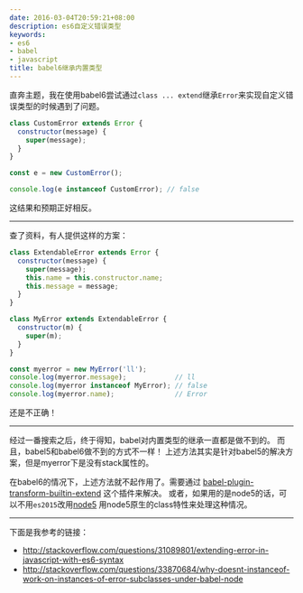 ```yaml
---
date: 2016-03-04T20:59:21+08:00
description: es6自定义错误类型
keywords:
- es6
- babel
- javascript
title: babel6继承内置类型
---
```


直奔主题，我在使用babel6尝试通过`class ... extend`继承`Error`来实现自定义错误类型的时候遇到了问题。

```js
class CustomError extends Error {
  constructor(message) {
    super(message);
  }
}

const e = new CustomError();

console.log(e instanceof CustomError); // false
```

这结果和预期正好相反。

---

查了资料，有人提供这样的方案：

```js
class ExtendableError extends Error {
  constructor(message) {
    super(message);
    this.name = this.constructor.name;
    this.message = message; 
  }
}    

class MyError extends ExtendableError {
  constructor(m) {   
    super(m);
  }
}

const myerror = new MyError('ll');
console.log(myerror.message);            // ll
console.log(myerror instanceof MyError); // false
console.log(myerror.name);               // Error
```

还是不正确！

---

经过一番搜索之后，终于得知，babel对内置类型的继承一直都是做不到的。
而且，babel5和babel6做不到的方式不一样！
上述方法其实是针对babel5的解决方案，但是myerror下是没有stack属性的。

在babel6的情况下，上述方法就不起作用了。需要通过
[babel-plugin-transform-builtin-extend](https://www.npmjs.com/package/babel-plugin-transform-builtin-extend)
这个插件来解决。
或者，如果用的是node5的话，可以不用`es2015`改用[node5](https://www.npmjs.com/package/babel-preset-node5)
用node5原生的class特性来处理这种情况。

---

下面是我参考的链接：

- http://stackoverflow.com/questions/31089801/extending-error-in-javascript-with-es6-syntax
- http://stackoverflow.com/questions/33870684/why-doesnt-instanceof-work-on-instances-of-error-subclasses-under-babel-node
